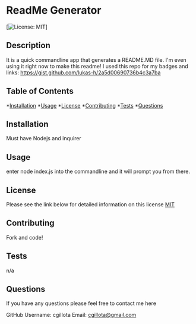 # ReadMe Generator 
   [![License: MIT](https://img.shields.io/badge/License-MIT-yellow.svg)]

  ## Description
   
  It is a quick commandline app that generates a README.MD file. I'm even using it right now to make this readme! I used this repo for my badges and links: https://gist.github.com/lukas-h/2a5d00690736b4c3a7ba 

  ## Table of Contents
  *[Installation](#installation)
  *[Usage](#usage)
  *[License](#license)
  *[Contributing](#contributing)
  *[Tests](#tests)
  *[Questions](#questions)

  ## Installation
 
  Must have Nodejs and inquirer

  ## Usage
  
  enter node index.js into the commandline and it will prompt you from there.

  ## License 

  Please see the link below for detailed information on this license
  [MIT](https://opensource.org/licenses/MIT)

  ## Contributing
  
  Fork and code! 

  ## Tests
  
  n/a

  ## Questions 

  If you have any questions please feel free to contact me here  

  GitHub Username: cgillota
  Email: cgillota@gmail.com
